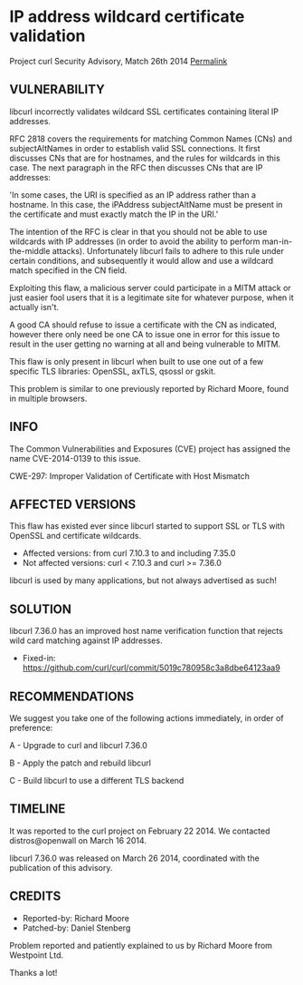 IP address wildcard certificate validation
==========================================

Project curl Security Advisory, Match 26th 2014
[Permalink](https://curl.se/docs/CVE-2014-0139.html)

VULNERABILITY
-------------

libcurl incorrectly validates wildcard SSL certificates containing literal
IP addresses.

RFC 2818 covers the requirements for matching Common Names (CNs) and
subjectAltNames in order to establish valid SSL connections. It first
discusses CNs that are for hostnames, and the rules for wildcards in this
case. The next paragraph in the RFC then discusses CNs that are IP addresses:

'In some cases, the URI is specified as an IP address rather than a
hostname. In this case, the iPAddress subjectAltName must be present in the
certificate and must exactly match the IP in the URI.'

The intention of the RFC is clear in that you should not be able to use
wildcards with IP addresses (in order to avoid the ability to perform
man-in-the-middle attacks). Unfortunately libcurl fails to adhere to this
rule under certain conditions, and subsequently it would allow and use a
wildcard match specified in the CN field.

Exploiting this flaw, a malicious server could participate in a MITM attack
or just easier fool users that it is a legitimate site for whatever purpose,
when it actually isn't.

A good CA should refuse to issue a certificate with the CN as indicated,
however there only need be one CA to issue one in error for this issue to
result in the user getting no warning at all and being vulnerable to MITM.

This flaw is only present in libcurl when built to use one out of a few
specific TLS libraries: OpenSSL, axTLS, qsossl or gskit.

This problem is similar to one previously reported by Richard Moore, found in
multiple browsers.

INFO
----

The Common Vulnerabilities and Exposures (CVE) project has assigned the name
CVE-2014-0139 to this issue.

CWE-297: Improper Validation of Certificate with Host Mismatch

AFFECTED VERSIONS
-----------------

This flaw has existed ever since libcurl started to support SSL or TLS with
OpenSSL and certificate wildcards.

- Affected versions: from curl 7.10.3 to and including 7.35.0
- Not affected versions: curl < 7.10.3 and curl >= 7.36.0

libcurl is used by many applications, but not always advertised as such!

SOLUTION
--------

libcurl 7.36.0 has an improved host name verification function that rejects
wild card matching against IP addresses.

- Fixed-in: https://github.com/curl/curl/commit/5019c780958c3a8dbe64123aa9

RECOMMENDATIONS
---------------

We suggest you take one of the following actions immediately, in order of
preference:

 A - Upgrade to curl and libcurl 7.36.0

 B - Apply the patch and rebuild libcurl

 C - Build libcurl to use a different TLS backend

TIMELINE
---------

It was reported to the curl project on February 22 2014. We contacted
distros@openwall on March 16 2014.

libcurl 7.36.0 was released on March 26 2014, coordinated with the
publication of this advisory.

CREDITS
-------

- Reported-by: Richard Moore
- Patched-by: Daniel Stenberg

Problem reported and patiently explained to us by Richard Moore from
Westpoint Ltd.

Thanks a lot!
